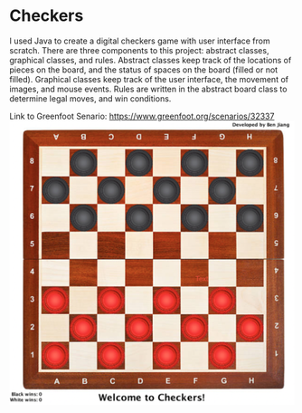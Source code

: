 # Checkers
I used Java to create a digital checkers game with user interface from scratch. There are three components to this project: abstract classes, graphical classes, and rules. Abstract classes keep track of the locations of pieces on the board, and the status of spaces on the board (filled or not filled). Graphical classes keep track of the user interface, the movement of images, and mouse events. Rules are written in the abstract board class to determine legal moves, and win conditions.  

Link to Greenfoot Senario: https://www.greenfoot.org/scenarios/32337
![alt text](https://github.com/HexinJ/Checkers/blob/main/Checkers.png)
